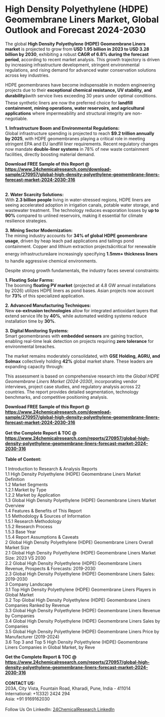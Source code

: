 <h1>High Density Polyethylene (HDPE) Geomembrane Liners Market, Global Outlook and Forecast 2024-2030</h1><p>The global <strong>High Density Polyethylene (HDPE) Geomembrane Liners market</strong> is projected to grow from <strong>USD 1.95 billion in 2023 to USD 3.28 billion by 2030</strong>, exhibiting a robust <strong>CAGR of 6.8% during the forecast period</strong>, according to recent market analysis. This growth trajectory is driven by increasing infrastructure development, stringent environmental regulations, and rising demand for advanced water conservation solutions across key industries.</p><p>HDPE geomembranes have become indispensable in modern engineering projects due to their <strong>exceptional chemical resistance, UV stability, and durability</strong>âwith service lives exceeding 30 years under optimal conditions. These synthetic liners are now the preferred choice for <strong>landfill containment, mining operations, water reservoirs, and agricultural applications</strong> where impermeability and structural integrity are non-negotiable.</p><p><strong>1. Infrastructure Boom and Environmental Regulations:</strong><br>
Global infrastructure spending is projected to reach <strong>$9.2 trillion annually by 2025</strong>, with HDPE geomembranes playing a critical role in meeting stringent EPA and EU landfill liner requirements. Recent regulatory changes now mandate <strong>double-liner systems</strong> in 78% of new waste containment facilities, directly boosting material demand.</p><div><b>Download FREE Sample of this Report @ 
            <a href="https://www.24chemicalresearch.com/download-sample/270957/global-high-density-polyethylene-geomembrane-liners-forecast-market-2024-2030-316">
            https://www.24chemicalresearch.com/download-sample/270957/global-high-density-polyethylene-geomembrane-liners-forecast-market-2024-2030-316</a></b></div><br><p><strong>2. Water Scarcity Solutions:</strong><br>
With <strong>2.3 billion people</strong> living in water-stressed regions, HDPE liners are seeing accelerated adoption in irrigation canals, potable water storage, and wastewater treatment. The technology reduces evaporation losses by <strong>up to 90%</strong> compared to unlined reservoirs, making it essential for climate resilience strategies.</p><p><strong>3. Mining Sector Modernization:</strong><br>
The mining industry accounts for <strong>34% of global HDPE geomembrane usage</strong>, driven by heap leach pad applications and tailings pond containment. Copper and lithium extraction projectsâcritical for renewable energy infrastructureâare increasingly specifying <strong>1.5mm+ thickness liners</strong> to handle aggressive chemical environments.</p><p>Despite strong growth fundamentals, the industry faces several constraints:</p><p><strong>1. Floating Solar Farms:</strong><br>
The booming <strong>floating PV market</strong> (projected at 4.8 GW annual installations by 2026) utilizes HDPE liners as pond bases. Asian projects now account for <strong>73%</strong> of this specialized application.</p><p><strong>2. Advanced Manufacturing Techniques:</strong><br>
New <strong>co-extrusion technologies</strong> allow for integrated antioxidant layers that extend service life by <strong>40%</strong>, while automated welding systems reduce installation time by <strong>30%</strong>.</p><p><strong>3. Digital Monitoring Systems:</strong><br>
Smart geomembranes with <strong>embedded sensors</strong> are gaining traction, enabling real-time leak detection on projects requiring <strong>zero tolerance</strong> for environmental breaches.</p><p>The market remains moderately consolidated, with <strong>GSE Holding, AGRU, and Solmax</strong> collectively holding <strong>42%</strong> global market share. These leaders are expanding capacity through:</p><p>This assessment is based on comprehensive research into the <em>Global HDPE Geomembrane Liners Market (2024-2030)</em>, incorporating vendor interviews, project case studies, and regulatory analysis across 22 countries. The report provides detailed segmentation, technology benchmarks, and competitive positioning analysis.</p><div><b>Download FREE Sample of this Report @ 
            <a href="https://www.24chemicalresearch.com/download-sample/270957/global-high-density-polyethylene-geomembrane-liners-forecast-market-2024-2030-316">
            https://www.24chemicalresearch.com/download-sample/270957/global-high-density-polyethylene-geomembrane-liners-forecast-market-2024-2030-316</a></b></div><br><div><b>Get the Complete Report & TOC @ 
            <a href="https://www.24chemicalresearch.com/reports/270957/global-high-density-polyethylene-geomembrane-liners-forecast-market-2024-2030-316">
            https://www.24chemicalresearch.com/reports/270957/global-high-density-polyethylene-geomembrane-liners-forecast-market-2024-2030-316</a></b></div><br>
            <b>Table of Content:</b><p>1 Introduction to Research & Analysis Reports<br />
    1.1 High Density Polyethylene (HDPE) Geomembrane Liners Market Definition<br />
    1.2 Market Segments<br />
        1.2.1 Market by Type<br />
        1.2.2 Market by Application<br />
    1.3 Global High Density Polyethylene (HDPE) Geomembrane Liners Market Overview<br />
    1.4 Features & Benefits of This Report<br />
    1.5 Methodology & Sources of Information<br />
        1.5.1 Research Methodology<br />
        1.5.2 Research Process<br />
        1.5.3 Base Year<br />
        1.5.4 Report Assumptions & Caveats<br />
2 Global High Density Polyethylene (HDPE) Geomembrane Liners Overall Market Size<br />
    2.1 Global High Density Polyethylene (HDPE) Geomembrane Liners Market Size: 2023 VS 2030<br />
    2.2 Global High Density Polyethylene (HDPE) Geomembrane Liners Revenue, Prospects & Forecasts: 2019-2030<br />
    2.3 Global High Density Polyethylene (HDPE) Geomembrane Liners Sales: 2019-2030<br />
3 Company Landscape<br />
    3.1 Top High Density Polyethylene (HDPE) Geomembrane Liners Players in Global Market<br />
    3.2 Top Global High Density Polyethylene (HDPE) Geomembrane Liners Companies Ranked by Revenue<br />
    3.3 Global High Density Polyethylene (HDPE) Geomembrane Liners Revenue by Companies<br />
    3.4 Global High Density Polyethylene (HDPE) Geomembrane Liners Sales by Companies<br />
    3.5 Global High Density Polyethylene (HDPE) Geomembrane Liners Price by Manufacturer (2019-2024)<br />
    3.6 Top 3 and Top 5 High Density Polyethylene (HDPE) Geomembrane Liners Companies in Global Market, by Reve</p><div><b>Get the Complete Report & TOC @ 
            <a href="https://www.24chemicalresearch.com/reports/270957/global-high-density-polyethylene-geomembrane-liners-forecast-market-2024-2030-316">
            https://www.24chemicalresearch.com/reports/270957/global-high-density-polyethylene-geomembrane-liners-forecast-market-2024-2030-316</a></b></div><br><b>CONTACT US:</b><br>
            203A, City Vista, Fountain Road, Kharadi, Pune, India - 411014<br>
            International: +1(332) 2424 294<br>
            Asia: +91 9169162030 <br><br>
            Follow Us On LinkedIn: <a href="https://www.linkedin.com/company/24chemicalresearch/">24ChemicalResearch LinkedIn</a>